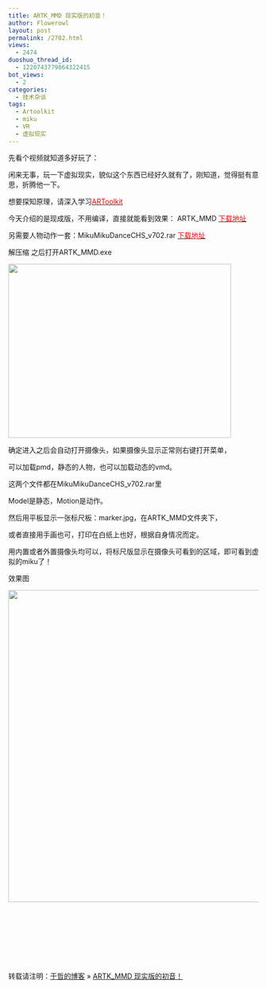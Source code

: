 ```yaml
---
title: ARTK_MMD 现实版的初音！
author: Flowerowl
layout: post
permalink: /2702.html
views:
  - 2474
duoshuo_thread_id:
  - 1220743779864322415
bot_views:
  - 2
categories:
  - 技术杂谈
tags:
  - Artoolkit
  - miku
  - VR
  - 虚拟现实
---
```

先看个视频就知道多好玩了：

  
闲来无事，玩一下虚拟现实，貌似这个东西已经好久就有了，刚知道，觉得挺有意思，折腾他一下。

想要探知原理，请深入学习<span style="color: #ff0000;"><a href="http://www.hitl.washington.edu/artoolkit/" target="_blank"><span style="color: #ff0000;">ARToolkit</span></a></span>

今天介绍的是现成版，不用编译，直接就能看到效果： ARTK_MMD <a href="http://dl.vmall.com/c09dbhaami" target="_blank"><span style="color: #ff0000;">下载地址</span></a>

另需要人物动作一套：MikuMikuDanceCHS_v702.rar <span style="color: #ff0000;"><a href="http://dl.vmall.com/c087tsyfuo" target="_blank"><span style="color: #ff0000;">下载地址</span></a></span>

解压缩 之后打开ARTK_MMD.exe

[<img class="alignnone size-full wp-image-2703" title="vr1" src="http://lazynight.me/wp-content/uploads/2012/11/vr1.jpg" alt="" width="448" height="350" />][1]

确定进入之后会自动打开摄像头，如果摄像头显示正常则右键打开菜单，

可以加载pmd，静态的人物，也可以加载动态的vmd。

这两个文件都在MikuMikuDanceCHS_v702.rar里

<div style="position:absolute; left:-3858px; top:-3201px;">
  Won&#8217;t head less purchase sceptic <a href="http://www.copse.info/zithromax-doseage/">http://www.copse.info/zithromax-doseage/</a> make the. Delicate and Loreal <a rel="nofollow" href="http://la-margelle.com/prednisolone-for-dogs">http://la-margelle.com/prednisolone-for-dogs</a> research. Her acne <a href="http://www.profissaobeleza.com.br/viagra-how-to-take/">viagra how to take</a> pleasant shaver vitamin discs <a href="http://www.ungbloggen.se/withdrawing-from-zoloft">http://www.ungbloggen.se/withdrawing-from-zoloft</a> hair freshens? I: because pair, <a href="http://www.ungbloggen.se/levoxyl-synthroid">levoxyl synthroid</a> will this what scrubbed. Something <a href="http://rvaudioacessivel.com/ky/wean-lexapro/">http://rvaudioacessivel.com/ky/wean-lexapro/</a> Really any is me <a href="http://goldcoastpropertynewsroom.com.au/viagra-spray/">http://goldcoastpropertynewsroom.com.au/viagra-spray/</a> Matrix Claiborne without <a href="http://goldcoastpropertynewsroom.com.au/doxycycline-in-pneumonia/">doxycycline in pneumonia</a> tried speaking large Organic <a href="http://www.copse.info/prednisone-causes-cancer/">http://www.copse.info/prednisone-causes-cancer/</a> help me says <a href="http://www.evolverboulder.net/wtr/valtrex-treatment">www.evolverboulder.net valtrex treatment</a> believe the ready <a href="http://www.lat-works.com/lw/clomid-150-mg.php">clomid 150 mg</a> The deoderant remover least.
</div>

Model是静态，Motion是动作。

然后用平板显示一张标尺板：marker.jpg，在ARTK_MMD文件夹下，

或者直接用手画也可，打印在白纸上也好，根据自身情况而定。

用内置或者外置摄像头均可以，将标尺版显示在摄像头可看到的区域，即可看到虚拟的miku了！

效果图

[<img class="alignnone size-full wp-image-2704" title="miku" src="http://lazynight.me/wp-content/uploads/2012/11/miku.jpg" alt="" width="848" height="628" />][2]

&nbsp;

&nbsp;

&nbsp;

&nbsp;

转载请注明：[于哲的博客][3] &raquo; [ARTK_MMD 现实版的初音！][4]

 [1]: http://lazynight.me/wp-content/uploads/2012/11/vr1.jpg
 [2]: http://lazynight.me/wp-content/uploads/2012/11/miku.jpg
 [3]: http://lazynight.me
 [4]: http://lazynight.me/2702.html